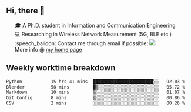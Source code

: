 <h2 > Hi, there 👋 </h3>

<div >
 <ul>
 🎓 A Ph.D. student in Information and Communication Engineering <br>
 💻 Researching in Wireless Network Measurement (5G, BLE etc.)<br>
 :speech_balloon: Contact me through email if possible: <a href="mailto:ethanjia@sjtu.edu.cn"><img src="https://img.shields.io/badge/-ethanjia@sjtu.edu.cn-c14438?style=plastic&logo=Gmail&logoColor=white&link=mailto:mailto:ethanjia@sjtu.edu.cn"></a> <br>
  More info @ <a href="https://haifengjia.github.io">my home page</a>
 </ul>
</div>

<h2 >
Weekly worktime breakdown
</h1>


<!--START_SECTION:waka-->

```txt
Python           15 hrs 41 mins  ███████████████████████░░   92.03 %
Blender          58 mins         █▒░░░░░░░░░░░░░░░░░░░░░░░   05.72 %
Markdown         10 mins         ▒░░░░░░░░░░░░░░░░░░░░░░░░   01.07 %
Git Config       8 mins          ▒░░░░░░░░░░░░░░░░░░░░░░░░   00.86 %
CSV              2 mins          ░░░░░░░░░░░░░░░░░░░░░░░░░   00.26 %
```

<!--END_SECTION:waka-->


